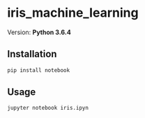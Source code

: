 # iris_machine_learning

Version: **Python 3.6.4**

## Installation

```bash
pip install notebook
```

## Usage

```bash
jupyter notebook iris.ipyn
```
